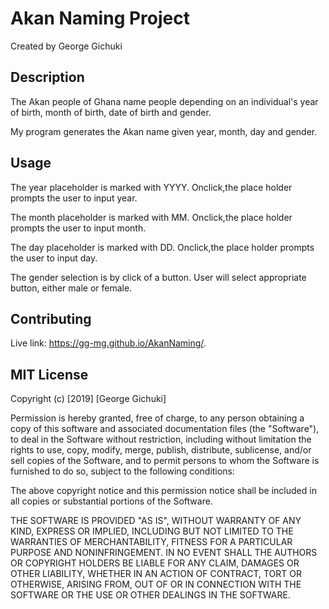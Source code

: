 # Akan Naming Project

Created by George Gichuki

## Description

The Akan people of Ghana name people depending on an individual's year of birth, month of birth, date of birth and gender.

My program generates the Akan name given year, month, day and gender.

## Usage
The year placeholder is marked with YYYY. Onclick,the place holder prompts the user to input year.

The month placeholder is marked with MM. Onclick,the place holder prompts the user to input month.

The day placeholder is marked with DD. Onclick,the place holder prompts the user to input day.

The gender selection is by click of a button. User will select appropriate button, either male or female.

## Contributing
Live link:
https://gg-mg.github.io/AkanNaming/.

## MIT License
Copyright (c) [2019] [George Gichuki]

Permission is hereby granted, free of charge, to any person obtaining a copy of this software and associated documentation files (the "Software"), to deal in the Software without restriction, including without limitation the rights to use, copy, modify, merge, publish, distribute, sublicense, and/or sell copies of the Software, and to permit persons to whom the Software is furnished to do so, subject to the following conditions:

The above copyright notice and this permission notice shall be included in all copies or substantial portions of the Software.

THE SOFTWARE IS PROVIDED "AS IS", WITHOUT WARRANTY OF ANY KIND, EXPRESS OR IMPLIED, INCLUDING BUT NOT LIMITED TO THE WARRANTIES OF MERCHANTABILITY, FITNESS FOR A PARTICULAR PURPOSE AND NONINFRINGEMENT. IN NO EVENT SHALL THE AUTHORS OR COPYRIGHT HOLDERS BE LIABLE FOR ANY CLAIM, DAMAGES OR OTHER LIABILITY, WHETHER IN AN ACTION OF CONTRACT, TORT OR OTHERWISE, ARISING FROM, OUT OF OR IN CONNECTION WITH THE SOFTWARE OR THE USE OR OTHER DEALINGS IN THE SOFTWARE.